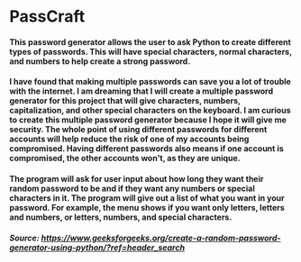 # PassCraft

#### This password generator allows the user to ask Python to create different types of passwords. This will have special characters, normal characters, and numbers to help create a strong password. 

#### I have found that making multiple passwords can save you a lot of trouble with the internet. I am dreaming that I will create a multiple password generator for this project that will give characters, numbers, capitalization, and other special characters on the keyboard. I am curious to create this multiple password generator because I hope it will give me security. The whole point of using different passwords for different accounts will help reduce the risk of one of my accounts being compromised. Having different passwords also means if one account is compromised, the other accounts won't, as they are unique.

#### The program will ask for user input about how long they want their random password to be and if they want any numbers or special characters in it. The program will give out a list of what you want in your password. For example, the menu shows if you want only letters, letters and numbers, or letters, numbers, and special characters.

##### Source: https://www.geeksforgeeks.org/create-a-random-password-generator-using-python/?ref=header_search

